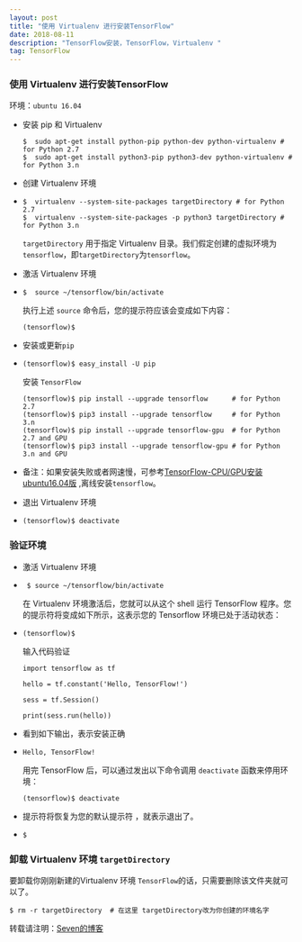 ```yaml
---
layout: post
title: "使用 Virtualenv 进行安装TensorFlow"
date: 2018-08-11
description: "TensorFlow安装，TensorFlow，Virtualenv "
tag: TensorFlow
---
```




### 使用 Virtualenv 进行安装TensorFlow

环境：`ubuntu 16.04`

- 安装 pip 和 Virtualenv 

  ```
  $  sudo apt-get install python-pip python-dev python-virtualenv # for Python 2.7
  $  sudo apt-get install python3-pip python3-dev python-virtualenv # for Python 3.n
  ```

- 创建 Virtualenv 环境

- ```
  $  virtualenv --system-site-packages targetDirectory # for Python 2.7
  $  virtualenv --system-site-packages -p python3 targetDirectory # for Python 3.n
  ```

  `targetDirectory` 用于指定 Virtualenv 目录。我们假定创建的虚拟环境为`tensorflow`，即`targetDirectory`为`tensorflow`。 

- 激活 Virtualenv 环境 

- ```
  $  source ~/tensorflow/bin/activate 
  ```

  执行上述 `source` 命令后，您的提示符应该会变成如下内容： 

  ```
  (tensorflow)$ 
  ```

- 安装或更新`pip`

- ```
  (tensorflow)$ easy_install -U pip
  ```

  安装 `TensorFlow `

  ```
  (tensorflow)$ pip install --upgrade tensorflow      # for Python 2.7
  (tensorflow)$ pip3 install --upgrade tensorflow     # for Python 3.n
  (tensorflow)$ pip install --upgrade tensorflow-gpu  # for Python 2.7 and GPU
  (tensorflow)$ pip3 install --upgrade tensorflow-gpu # for Python 3.n and GPU
  ```

- 备注：如果安装失败或者网速慢，可参考[TensorFlow-CPU/GPU安装ubuntu16.04版](https://sevenold.github.io/2018/08/TensorFlow-ubuntu/) ,离线安装`tensorflow`。

- 退出 Virtualenv 环境 

- ```
  (tensorflow)$ deactivate 
  ```

  



### 验证环境

- 激活 Virtualenv 环境 

- ```
   $ source ~/tensorflow/bin/activate 
  ```

  在 Virtualenv 环境激活后，您就可以从这个 shell 运行 TensorFlow 程序。您的提示符将变成如下所示，这表示您的 Tensorflow 环境已处于活动状态： 

- ```
  (tensorflow)$ 
  ```

  输入代码验证

  ```
  import tensorflow as tf
  
  hello = tf.constant('Hello, TensorFlow!')
  
  sess = tf.Session()
  
  print(sess.run(hello))
  
  ```

- 看到如下输出，表示安装正确

- ```
  Hello, TensorFlow!
  ```

  用完 TensorFlow 后，可以通过发出以下命令调用 `deactivate` 函数来停用环境： 

  ```
  (tensorflow)$ deactivate 
  ```

- 提示符将恢复为您的默认提示符 ，就表示退出了。

- ```
  $
  ```

  



### 卸载 Virtualenv 环境 `targetDirectory`

要卸载你刚刚新建的Virtualenv 环境 `TensorFlow`的话，只需要删除该文件夹就可以了。

```
$ rm -r targetDirectory  # 在这里 targetDirectory改为你创建的环境名字
```

转载请注明：[Seven的博客](http://sevenold.github.io)